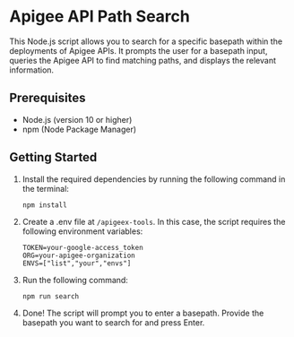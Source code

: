 # Apigee API Path Search

This Node.js script allows you to search for a specific basepath within the deployments of Apigee APIs. It prompts the user for a basepath input, queries the Apigee API to find matching paths, and displays the relevant information.

## Prerequisites

- Node.js (version 10 or higher)
- npm (Node Package Manager)

## Getting Started

1. Install the required dependencies by running the following command in the terminal:
   ```
   npm install
    ```

2. Create a .env file at `/apigeex-tools`. In this case, the script requires the following environment variables:
    ```
    TOKEN=your-google-access_token
    ORG=your-apigee-organization
    ENVS=["list","your","envs"]
    ```
3. Run the following command:
    ```
    npm run search
    ```
4. Done! The script will prompt you to enter a basepath. Provide the basepath you want to search for and press Enter.
